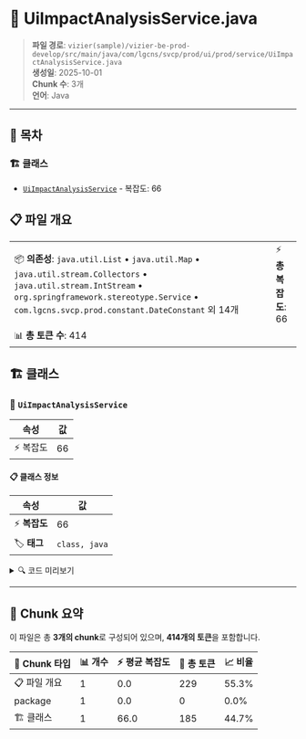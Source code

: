 # 📄 UiImpactAnalysisService.java

> **파일 경로**: `vizier(sample)/vizier-be-prod-develop/src/main/java/com/lgcns/svcp/prod/ui/prod/service/UiImpactAnalysisService.java`  
> **생성일**: 2025-10-01  
> **Chunk 수**: 3개  
> **언어**: Java
---

## 📑 목차

### 🏗️ 클래스
- [`UiImpactAnalysisService`](#class-uiimpactanalysisservice) - 복잡도: 66

## 📋 파일 개요

| | |
|--|--|
| 📦 **의존성**: `java.util.List` • `java.util.Map` • `java.util.stream.Collectors` • `java.util.stream.IntStream` • `org.springframework.stereotype.Service` • `com.lgcns.svcp.prod.constant.DateConstant` 외 14개 | ⚡ **총 복잡도**: 66 |
| 📊 **총 토큰 수**: 414 |  |



## 🏗️ 클래스

### <a id="class-uiimpactanalysisservice"></a>🎯 `UiImpactAnalysisService`

| 속성 | 값 |
|------|----|
| ⚡ 복잡도 | 66 |



#### 📋 클래스 정보

| 속성 | 값 |
|------|----|
| ⚡ **복잡도** | 66 || 📍 **라인 범위** | 29-29 |
| 🏷️ **태그** | `class, java` |

<details>
<summary>🔍 코드 미리보기</summary>

```java
public class UiImpactAnalysisService {
	private final CommonDao commonDao;
	private final ExcelHelper excelHelper;

	public ImpactAnalysisResponseDto getImpactAnalysisResponseDto(ItemDto itemDto) {
		ItemDto parent = commonDao.select("Ui-impact.getParentProdM", itemDto);
		List<ItemDto> siblings = commonDao.selectList("Ui-impact.getSiblingsProdM", itemDto);

		return ImpactAnalysisResponseDto.builder().parent(parent).siblings(siblings).build();
	}

	public PageResult<?> retrieveItemsPagedList(ItemDto itemDto) {
		return commonDao.selectPagedList("Ui-impact.retrieveItemsPagedList", itemDto);
	}

	public PageResult<?> retrieveProductStructureListView(ProductStructureDto productStructureDto) {
		return commonDao.selectPagedList("Ui-impact.retrieveProductStructureListView", productStructureDto...
```

**Chunk 정보**
- 🆔 **ID**: `2fc58e789b58`
- 📍 **라인**: 29-29
- 📊 **토큰**: 185
- 🏷️ **태그**: `class, java`

</details>

---





## 🧩 Chunk 요약

이 파일은 총 **3개의 chunk**로 구성되어 있으며, **414개의 토큰**을 포함합니다.

| 🧩 Chunk 타입 | 📊 개수 | ⚡ 평균 복잡도 | 📝 총 토큰 | 📈 비율 |
|---------------|--------|-------------|----------|--------|
| 📋 파일 개요 | 1 | 0.0 | 229 | 55.3% |
| package | 1 | 0.0 | 0 | 0.0% |
| 🏗️ 클래스 | 1 | 66.0 | 185 | 44.7% |

